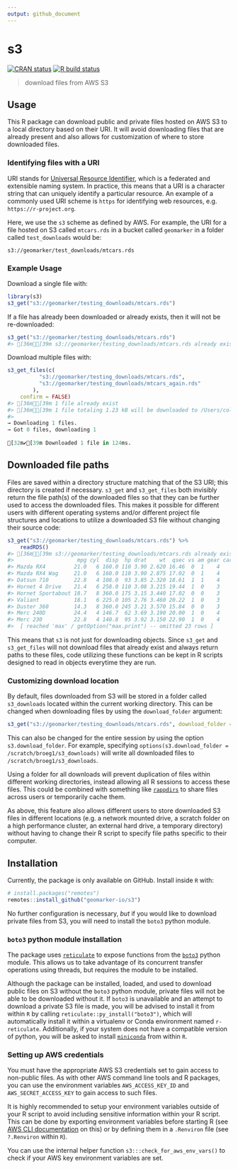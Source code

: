```yaml
---
output: github_document
---
```


<!-- README.md is generated from README.Rmd. Please edit that file -->



# s3

<!-- badges: start -->
[![CRAN status](https://www.r-pkg.org/badges/version/s3)](https://CRAN.R-project.org/package=s3)
[![R build status](https://github.com/geomarker-io/s3/workflows/R-CMD-check/badge.svg)](https://github.com/geomarker-io/s3/actions)
<!-- badges: end -->

> download files from AWS S3

## Usage

This R package can download public and private files hosted on AWS S3 to a local directory based on their URI. It will avoid downloading files that are already present and also allows for customization of where to store downloaded files.

### Identifying files with a URI

URI stands for [Universal Resource Identifier](https://en.wikipedia.org/wiki/Uniform_Resource_Identifier), which is a federated and extensible naming system. In practice, this means that a URI is a character string that can uniquely identify a particular resource. An example of a commonly used URI scheme is `https` for identifying web resources, e.g. `https://r-project.org`.

Here, we use the `s3` scheme as defined by AWS. For example, the URI for a file hosted on S3 called `mtcars.rds` in a bucket called `geomarker` in a folder called `test_downloads` would be:

 `s3://geomarker/test_downloads/mtcars.rds`


### Example Usage

Download a single file with:





```r
library(s3)
s3_get("s3://geomarker/testing_downloads/mtcars.rds")
```

If a file has already been downloaded or already exists, then it will not be re-downloaded:


```r
s3_get("s3://geomarker/testing_downloads/mtcars.rds")
#> [36mℹ[39m s3://geomarker/testing_downloads/mtcars.rds already exists at /Users/cole/code/s3/s3_downloads/geomarker/testing_downloads/mtcars.rds
```

Download multiple files with:


```r
s3_get_files(c(
          "s3://geomarker/testing_downloads/mtcars.rds",
          "s3://geomarker/testing_downloads/mtcars_again.rds"
        ),
	confirm = FALSE)
#> [36mℹ[39m 1 file already exist
#> [36mℹ[39m 1 file totaling 1.23 kB will be downloaded to /Users/cole/code/s3/s3_downloads
#> → Downloading 1 files.→ Got 0 files, downloading 1                            [32m✔[39m Downloaded 1 file in 124ms.
```


## Downloaded file paths

Files are saved within a directory structure matching that of the S3 URI; this directory is created if necessary. `s3_get` and `s3_get_files` both invisibly return the file path(s) of the downloaded files so that they can be further used to access the downloaded files. This makes it possible for different users with different operating systems and/or different project file structures and locations to utilize a downloaded S3 file without changing their source code:


```r
s3_get("s3://geomarker/testing_downloads/mtcars.rds") %>%
    readRDS()
#> [36mℹ[39m s3://geomarker/testing_downloads/mtcars.rds already exists at /Users/cole/code/s3/s3_downloads/geomarker/testing_downloads/mtcars.rds
#>                    mpg cyl  disp  hp drat    wt  qsec vs am gear carb
#> Mazda RX4         21.0   6 160.0 110 3.90 2.620 16.46  0  1    4    4
#> Mazda RX4 Wag     21.0   6 160.0 110 3.90 2.875 17.02  0  1    4    4
#> Datsun 710        22.8   4 108.0  93 3.85 2.320 18.61  1  1    4    1
#> Hornet 4 Drive    21.4   6 258.0 110 3.08 3.215 19.44  1  0    3    1
#> Hornet Sportabout 18.7   8 360.0 175 3.15 3.440 17.02  0  0    3    2
#> Valiant           18.1   6 225.0 105 2.76 3.460 20.22  1  0    3    1
#> Duster 360        14.3   8 360.0 245 3.21 3.570 15.84  0  0    3    4
#> Merc 240D         24.4   4 146.7  62 3.69 3.190 20.00  1  0    4    2
#> Merc 230          22.8   4 140.8  95 3.92 3.150 22.90  1  0    4    2
#>  [ reached 'max' / getOption("max.print") -- omitted 23 rows ]
```

This means that `s3` is not just for downloading objects. Since `s3_get` and `s3_get_files` will not download files that already exist and always return paths to these files, code utilizing these functions can be kept in R scripts designed to read in objects everytime they are run.

### Customizing download location

By default, files downloaded from S3 will be stored in a folder called `s3_downloads` located within the current working directory. This can be changed when downloading files by using the `download_folder` argument:


```r
s3_get("s3://geomarker/testing_downloads/mtcars.rds", download_folder = fs::path_home('~/Desktop/s3_downloads'))
```


This can also be changed for the entire session by using the option `s3.download_folder`. For example, specifying `options(s3.download_folder = /scratch/broeg1/s3_downloads)` will write all downloaded files to `/scratch/broeg1/s3_downloads`.

Using a folder for all downloads will prevent duplication of files within different working directories, instead allowing all R sessions to access these files. This could be combined with something like [`rappdirs`](https://github.com/r-lib/rappdirs) to share files across users or temporarily cache them.

As above, this feature also allows different users to store downloaded S3 files in different locations (e.g. a network mounted drive, a scratch folder on a high performance cluster, an external hard drive, a temporary directory) without having to change their R script to specify file paths specific to their computer.


## Installation

Currently, the package is only available on GitHub. Install inside `R` with:

```r
# install.packages("remotes")
remotes::install_github("geomarker-io/s3")
```

No further configuration is necessary, *but* if you would like to download private files from S3, you will need to install the `boto3` python module.

### `boto3` python module installation

The package uses [`reticulate`](https://rstudio.github.io/reticulate/) to expose functions from the [`boto3`](https://boto3.amazonaws.com/v1/documentation/api/latest/index.html) python module.  This allows us to take advantage of its concurrent transfer operations using threads, but requires the module to be installed.

 Although the package can be installed, loaded, and used to download public files on S3  without the `boto3` python module, private files will not be able to be downloaded without it. If `boto3` is unavailable and an attempt to download a private S3 file is made, you will be advised to install it from within `R` by calling `reticulate::py_install("boto3")`, which will automatically install it within a virtualenv or Conda environment named `r-reticulate`. Additionally, if your system does not have a compatible version of python, you will be asked to install [`miniconda`](https://docs.conda.io/en/latest/miniconda.html) from within `R`.

### Setting up AWS credentials

You must have the appropriate AWS S3 credentials set to gain access to non-public files. As with other AWS command line tools and R packages, you can use the environment variables `AWS_ACCESS_KEY_ID` and `AWS_SECRET_ACCESS_KEY` to gain access to such files. 

It is highly recommended to setup your environment variables outside of your R script to avoid including sensitive information within your R script. This can be done by exporting environment variables before starting R (see [AWS CLI documentation](https://docs.aws.amazon.com/cli/latest/userguide/cli-configure-envvars.html) on this) or by defining them in a `.Renviron` file (see `?.Renviron` within `R`).

You can use the internal helper function `s3:::check_for_aws_env_vars()` to check if your AWS key environment variables are set.



